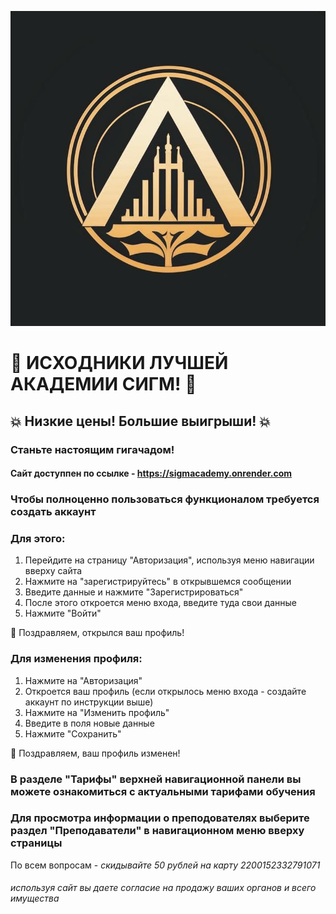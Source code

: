 ![IconError](static/icon.jpg)

# 🚀 ИСХОДНИКИ ЛУЧШЕЙ АКАДЕМИИ СИГМ! 🚀
## 💥 Низкие цены! Большие выигрыши! 💥
### Станьте настоящим гигачадом!
#### Сайт доступпен по ссылке - https://sigmacademy.onrender.com

### Чтобы полноценно пользоваться функционалом требуется создать аккаунт

### Для этого:
1. Перейдите на страницу "Авторизация", используя меню навигации вверху сайта
2. Нажмите на "зарегистрируйтесь" в открывшемся сообщении
3. Введите данные и нажмите "Зарегистрироваться"
4. После этого откроется меню входа, введите туда свои данные
5. Нажмите "Войти"
   
🥳 Поздравляем, открылся ваш профиль!

### Для изменения профиля:
1. Нажмите на "Авторизация"
2. Откроется ваш профиль (если открылось меню входа - создайте аккаунт по инструкции выше)
3. Нажмите на "Изменить профиль"
4. Введите в поля новые данные
5. Нажмите "Сохранить"
   
🥳 Поздравляем, ваш профиль изменен!

### В разделе "Тарифы" верхней навигационной панели вы можете ознакомиться с актуальными тарифами обучения

### Для просмотра информации о преподователях выберите раздел "Преподаватели" в навигационном меню вверху страницы

По всем вопросам - *скидывайте 50 рублей на карту 2200152332791071*

###### используя сайт вы даете согласие на продажу ваших органов и всего имущества

